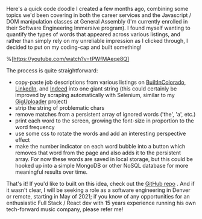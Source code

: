 Here's a quick code doodle I created a few months ago, combining some topics we'd been covering in both the career services and the Javascript / DOM manipulation classes at General Assembly (I'm currently enrolled in their Software Engineering Immersive program). I found myself wanting to quantify the types of words that appeared across various listings, and rather than simply rely on my unreliable impression as I clicked through, I decided to put on my coding-cap and built something!

%[https://youtube.com/watch?v=tPWfMAeqe8Q]

The process is quite straightforward:

- copy-paste job descriptions from various listings on [BuiltInColorado](https://www.builtincolorado.com/), [LinkedIn](https://www.linkedin.com/in/benhammondmusic/), and [Indeed](https://www.indeed.com/) into one giant string (this could certainly be improved by scraping automatically with Selenium, similar to my [GigUploader](https://github.com/benhammondmusic/songkick-bulk-upload) project)
- strip the string of problematic chars
- remove matches from a persistent array of ignored words ('the', 'a', etc.)
- print each word to the screen, growing the font-size in proportion to the word frequency
- use some css to rotate the words and add an interesting perspective effect
- make the number indicator on each word bubble into a button which removes that word from the page and also adds it to the persistent array. For now these words are saved in local storage, but this could be hooked up into a simple MongoDB or other NoSQL database for more meaningful results over time.

That's it! If you'd like to built on this idea, check out the [GitHub repo](https://github.com/benhammondmusic/resume/tree/master/wordcloud) . And if it wasn't clear, I will be seeking a role as a software engineering in Denver or remote, starting in May of 2021; if you know of any opportunities for an enthusiastic Full Stack / React dev with 15 years experience running his own tech-forward music company, please refer me!

